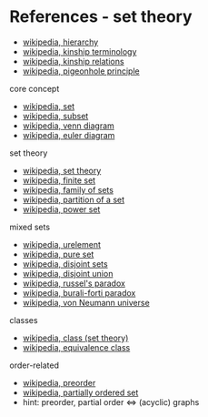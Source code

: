 
<!-- ======================================================================= -->
# References - set theory

* [wikipedia, hierarchy](https://en.wikipedia.org/wiki/Hierarchy)
* [wikipedia, kinship terminology](https://en.wikipedia.org/wiki/Kinship_terminology)
* [wikipedia, kinship relations](https://en.wikipedia.org/wiki/Kinship)
* [wikipedia, pigeonhole principle](https://en.wikipedia.org/wiki/Pigeonhole_principle)

core concept

* [wikipedia, set](https://en.wikipedia.org/wiki/Set_%28mathematics%29)
* [wikipedia, subset](https://en.wikipedia.org/wiki/Subset)
* [wikipedia, venn diagram](https://en.wikipedia.org/wiki/Venn_diagram)
* [wikipedia, euler diagram](https://en.wikipedia.org/wiki/Euler_diagram)

set theory

* [wikipedia, set theory](https://en.wikipedia.org/wiki/Set_theory)
* [wikipedia, finite set](https://en.wikipedia.org/wiki/Finite_set)
* [wikipedia, family of sets](https://en.wikipedia.org/wiki/Family_of_sets)
* [wikipedia, partition of a set](https://en.wikipedia.org/wiki/Partition_of_a_set)
* [wikipedia, power set](https://en.wikipedia.org/wiki/Power_set)

mixed sets

* [wikipedia, urelement](https://en.wikipedia.org/wiki/Urelement)
* [wikipedia, pure set](https://en.wikipedia.org/wiki/Pure_set)
* [wikipedia, disjoint sets](https://en.wikipedia.org/wiki/Disjoint_sets)
* [wikipedia, disjoint union](https://en.wikipedia.org/wiki/Disjoint_union)
* [wikipedia, russel's paradox](https://en.wikipedia.org/wiki/Russell%27s_paradox)
* [wikipedia, burali-forti paradox](https://en.wikipedia.org/wiki/Burali-Forti_paradox)
* [wikipedia, von Neumann universe](https://en.wikipedia.org/wiki/Von_Neumann_universe)

classes

* [wikipedia, class (set theory)](https://en.wikipedia.org/wiki/Class_%28set_theory%29)
* [wikipedia, equivalence class](https://en.wikipedia.org/wiki/Equivalence_class)

order-related

* [wikipedia, preorder](https://en.wikipedia.org/wiki/Preorder)
* [wikipedia, partially ordered set](https://en.wikipedia.org/wiki/Partially_ordered_set)
* hint: preorder, partial order <=> (acyclic) graphs
